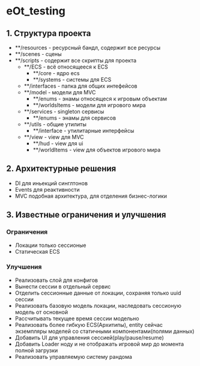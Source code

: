 # eOt_testing

## 1. Структура проекта

- **/resources - ресурсный бандл, содержит все ресурсы
- **/scenes - сцены
- **/scripts - содержит все скрипты для проекта
    - **/ECS - всё относящееся к ECS 
        - **/core - ядро ecs
        - **/systems - системы для ECS
    - **/interfaces - папка для общих интефейсов
    - **/model - модели для MVC
        - **/enums - энамы относящеся к игровым объектам
        - **/worldsItems - модели для игрового мира
    - **/services - singleton сервисы
        - **/enums - энамы для сервисов
    - **/utils - общие утилиты
        - **/interface - утилитарные интерфейсы
    - **/view - view для MVC
        - **/hud - view для ui
        - **/worldItems - view для объектов игрового мира

## 2. Архитектурные решения

- DI для иньекций синглтонов
- Events для реактивности
- MVC подобная архитектура, для отделения бизнес-логики

## 3. Известные ограничения и улучшения

### Ограничения

- Локации только сессионые
- Статическая ECS

### Улучшения

- Реализовать слой для конфигов
- Вынести сессии в отдельный сервис
- Отделить сессионные данные от локации, сохраняя только uuid сессии
- Реализовать базовую модель локации, наследовать сессионую модель от основной
- Рассчитывать текущее время сессии модельно
- Реализовать более гибкую ECS(Архитипы), entity сейчас экземпляры моделей со статичными компонентами(полями данных)
- Добавить UI для управления сессией(play/pause/resume)
- Добавить Loader ноду и не отображать игровой мир до момента полной загрузки
- Реализовать управляемую систему рандома